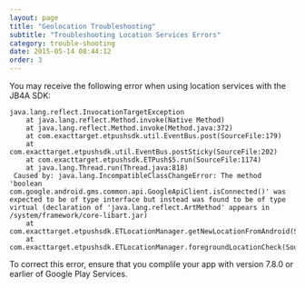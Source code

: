 ```yaml
---
layout: page
title: "Geolocation Troubleshooting"
subtitle: "Troubleshooting Location Services Errors"
category: trouble-shooting
date: 2015-05-14 08:44:12
order: 3
---
```

You may receive the following error when using location services with the JB4A SDK:

~~~
java.lang.reflect.InvocationTargetException
    at java.lang.reflect.Method.invoke(Native Method)
    at java.lang.reflect.Method.invoke(Method.java:372)
    at com.exacttarget.etpushsdk.util.EventBus.post(SourceFile:179)
    at com.exacttarget.etpushsdk.util.EventBus.postSticky(SourceFile:202)
    at com.exacttarget.etpushsdk.ETPush$5.run(SourceFile:1174)
    at java.lang.Thread.run(Thread.java:818)
 Caused by: java.lang.IncompatibleClassChangeError: The method 'boolean com.google.android.gms.common.api.GoogleApiClient.isConnected()' was expected to be of type interface but instead was found to be of type virtual (declaration of 'java.lang.reflect.ArtMethod' appears in /system/framework/core-libart.jar)
    at com.exacttarget.etpushsdk.ETLocationManager.getNewLocationFromAndroid(SourceFile:459)
    at com.exacttarget.etpushsdk.ETLocationManager.foregroundLocationCheck(SourceFile:448)
~~~

To correct this error, ensure that you complile your app with version 7.8.0 or earlier of Google Play Services.